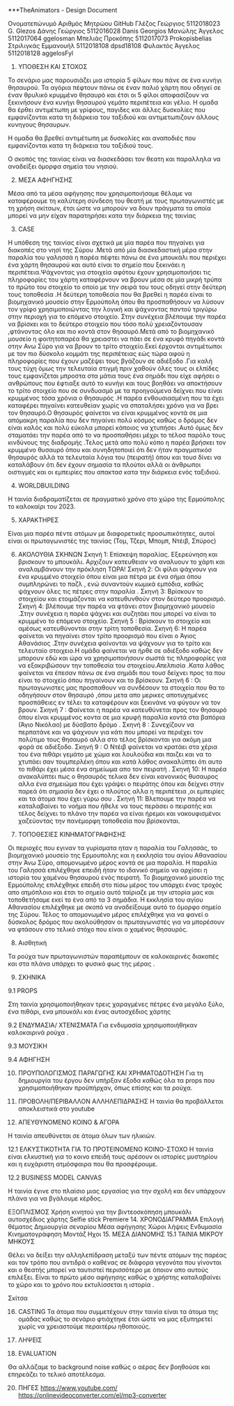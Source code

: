 ***TheAnimators - Design Document

Ονοματεπώνυμό
Αριθμός Μητρώου
GitHub
Γλέζος Γεώργιος
5112018023
G. Glezos
Δάνης Γεώργιος
5112016028
Danis Georgios
Μανώλης Άγγελος
5112017064
ggelosman
Μπελιάς Προκόπης
5112017073
Prokopisbelias
Στριλιγκάς Εμμανουήλ
5112018108
dpsd18108
Φυλακτός Άγγελος
5112018128
aggelosFyl




1. ΥΠΟΘΕΣΗ ΚΑΙ ΣΤΟΧΟΣ

Το σενάριο μας παρουσιάζει μια ιστορία 5 φίλων που πάνε σε ένα κυνήγι θησαυρού.
Τα αγόρια πέφτουν πάνω σε έναν παλιό χάρτη που οδηγεί σε έναν θρυλικό κρυμμένο θησαυρό και έτσι οι 5 φίλοι αποφασίζουν να ξεκινήσουν ένα κυνήγι θησαυρού γεμάτο περιπέτεια και γέλιο.
Η ομαδα θα έρθει αντιμέτωπη με γρίφους, παγιδες και άλλες δυσκολίες που εμφανίζονται κατα τη διάρκεια του ταξιδιού και αντιμετωπιζουν άλλους κυνηγους θησαυρων.

Η ομαδα θα βρεθεί  αντιμέτωπη με δυσκολίες και αναποδιές που εμφανίζονται κατα τη διάρκεια του ταξιδιού τους.

Ο σκοπός της ταινίας είναι να διασκεδάσει τον θεατη και παραλληλα να αναδείξει όμορφα σημεία του νησιού.


2. ΜΕΣΑ ΑΦΗΓΗΣΗΣ

Μέσα από τα μέσα αφήγησης που χρησιμοποιήσαμε θέλαμε να καταφέρουμε τη καλύτερη σύνδεση του θεατή με τους πρωταγωνιστές με τη χρήση σκίτσων, έτσι ώστε να μπορούν να δουν πράγματα τα οποία μπορεί να μην είχαν παρατηρήσει κατα την διάρκεια της ταινίας 



3. CASE

Η υπόθεση της ταινίας είναι σχετικά με μία παρέα που πηγαίνει για διακοπές στο νησί της Σύρου .Μετά από μία διασκεδαστική μέρα στην παραλία του γαλησσά η παρέα πέφτει πάνω σε ένα μπουκάλι που περιέχει ένα χάρτη θησαυρού και αυτό είναι το σημείο που ξεκινάει η περιπέτεια.Ψάχνοντας για στοιχεία αφότου έχουν χρησιμοποιήσει τις πληροφορίες του χάρτη καταφέρνουν να βρουν μέσα σε μία μικρή τρύπα το πρώτο του στοιχείο το οποίο με την σειρά του τους οδηγεί στην δεύτερη τους τοποθεσία .Η δεύτερη τοποθεσία που θα βρεθεί η παρέα  είναι το βιομηχανικό μουσείο στην Ερμούπολη όπου θα προσπαθήσουν να λύσουν τον γρίφο χρησιμοποιώντας την λογική και ψάχνοντας παντού τριγύρω στην περιοχή για το επόμενο  στοιχείο. Στην συνέχεια βλέπουμε την παρέα να βρίσκει και το δεύτερο στοιχείο που τόσο πολύ χρειαζόντουσαν ,φτάνοντας όλο και πιο κοντά στον θησαυρό.Μετά από το βιομηχανικό μουσείο η φοιτητοπαρέα θα χρειαστει να πάει σε ένα κρυφό πηγάδι κοντά στην Ανω Σύρο για να βρουν το τρίτο στοιχείο.Εκεί έρχονται αντιμέτωποι με τον πιο δύσκολο κομμάτι της περιπέτειας εώς τώρα αφού η πληροφορίες που έχουν μαζέψει τους βγάζουν σε αδιέξοδο .Για καλή τους τύχη όμως την τελευταία στιγμή πριν χαθούν όλες τους οι ελπίδες τους εμφανίζεται μπροστα στα μάτια τους ένα σημάδι που είχε αφήσει ο ανθρώπους που έφτιαξε αυτό το κυνήγι και τους βοηθάει να αποκτήσουν το τρίτο στοιχείο που σε συνδυασμό με τα προηγούμενα δείχνει που είναι κρυμμένος τόσα χρόνια ο θησαυρός .Η παρέα ενθουσιασμένη που τα έχει καταφέρει πηγαίνει κατευθείαν χωρίς να σπαταλήσει χρόνο για να βρει τον θησαυρό.Ο θησαυρός φαίνεται να είναι κρυμμένος κοντά σε μια απόμακρη παραλία που δεν πηγαίνει πολύ κόσμος καθώς ο δρόμος δεν είναι καλός και πολύ εύκολα μπορεί κάποιος να χτυπήσει .Αυτό όμως δεν σταματάει την παρέα από το να προσπαθήσει μέχρι το τέλοσ παρόλο τους κινδύνους της διαδρομής .Τελος μετά απο πολύ κόπο η παρέα βρήσκει τον κρυμμένο θυσαυρό όπου και συνηδητοποιεί ότι δεν ήταν πραγματικόσ θησαυρός αλλά τα τελευταία λόγια του (πειρατή) όπου και τουσ δίνει να καταλάβουν ότι δεν έχουν σημασία τα πλούτοι αλλά οι άνθρωποι οιστιγμές και οι εμπειρίες που απακτασ κατα την διάρκεια ενός ταξιδιού.



4. WORLDBUILDING



Η ταινία διαδραματίζεται σε πραγματικό χρόνο στο χώρο της Ερμούπολης το καλοκαίρι του 2023. 

5. ΧΑΡΑΚΤΗΡΕΣ


Είναι μια παρέα πέντε ατόμων με διαφορετικές προσωπικότητες, αυτοί είναι οι πρωταγωνιστές της ταινίας (Τομ, Τζερι, Μπομπ, Ντέιβ, Σπύρος)


6. ΑΚΟΛΟΥΘΙΑ ΣΚΗΝΩΝ
Σκηνή 1: Επίσκεψη παραλίας. Εξερεύνηση και βρισκουν το μπουκάλι.
Αρχιζουν κατευθειαν να αναλυουν το χάρτι και αναλαμβάνουν την πρόκληση ΤΩΡΑ!
Σκηνή 2: Οι φίλοι ψάχνουν για ένα κρυμμένο στοιχείο όπου είναι μια πέτρα με ένα σήμα όπου συμπληρώνει το παζλ , ενώ συναντούν κωμικά εμπόδια, καθώς ψάχνουν όλες τις πέτρες στην παραλία .
Σκηνή 3: Βρίσκουν το στοιχείου και ετοιμάζονται να κατευθυνθούν στον δεύτερο προορισμό.
Σκηνή 4: βλέπουμε την παρέα να φτάνει στον βιομηχανικό μουσείο .Στην συνέχεια η παρέα ψάχνει και συζητάει που μπορεί να είναι το κρυμμένο το επόμενο στοιχείο.
Σκηνή 5 : Βρίσκουν το στοιχείο και αμέσως κατευθύνονται στην τρίτη τοποθεσία.
Σκηνή 6: Η παρέα φαίνεται να πηγαίνει στον τρίτο προορισμό που είναι ο Άγιος Αθανάσιος .Στην συνέχεια φαίνονται να ψάχνουν για το τρίτο και τελευταίο στοιχειο.Η ομάδα φαίνεται να ήρθε σε αδιέξοδο καθώς δεν μπορουν εδώ και ώρα να χρησιμοποιήσουν σωστά τις πληροφορίες για να εξακριβώσουν την τοποθεσία του στοιχείου.Απελπισία .Κατα λάθος φαίνεται να έπεσαν πάνω σε ένα σημάδι που τουσ δείχνει προς τα που είναι το στοιχείο όπου πηγαίνουν και το βρίσκουν.
Σκηνή 6 : Οι πρωταγωνιστες μας προσπαθουν να συνδέσουν τα στοιχεία που θα το οδηγήσουν στον θησαυρό ,όπου μετα απο μερικες αποτυχημένες προσπάθειες εν τέλει τα καταφέρουν και ξεκινάνε να φύγουν να τον βρουν.
Σκηνή 7 : Φαίνεται η παρέα να κατευθύνεται προς τον θησαυρό όπου είναι κρυμμένος κοντα σε μια κρυφή παραλία κοντά στα βαπόρια (Άγιο Νικόλαο) με δύσβατο δρόμο .
Σκηνή 8 : Συνεχίζουν να περπατάνε και να ψάχνουν για κάτι που μπορεί να περιέχει τον πολύτιμο τους θησαυρό αλλα στο τέλος βρίσκονται για ακόμη μια φορά σε αδιέξοδο.
Σκηνή 9 : Ο Ντέιβ φαίνεται να κρατάει στα χέρια του ένα πιθάρι γεμάτο με χώμα και λουλούδια και παιζει και να το χτυπάει σαν τουμπερλέκη όπου και κατά λάθος ανακαλύπτει ότι αυτο το πιθάρι έχει μέσα ένα σημείωμα απο τον πειρατή .
Σκηνή 10: Η παρέα ανακαλύπτει πως ο θησαυρός τελικα δεν είναι κανονικός θυσαυρος αλλα ένα σημειώμα που έχει γράψει ο πειράτης όπου και δείχνει στην παρεά ότι σημασία δεν έχει ο πλούτος αλλα η περιπέτεια ,οι εμπειρίες και τα άτομα που έχει γύρω σου .
Σκηνή 11: Βλεπουμε την παρέα να καταλαβαίνει το νοήμα που ήθελε να τους περάσει ο πειρατής και τέλος δείχνει το πλάνο την παρέα να είναι ήρεμοι και νακουφισμένοι χαζεύοντας την πανέμορφη τοποθεσία που βρίσκονται.





7. ΤΟΠΟΘΕΣΙΕΣ ΚΙΝΗΜΑΤΟΓΡΑΦΗΣΗΣ


Οι περιοχές που εγιναν τα γυρίσματα ηταν η παραλία του Γαλησσάς, το βιομηχανικό μουσείο της Ερμουπολης και  η εκκλησία του αγίου Αθανασίου στην Άνω Σύρο, απομονωμένο μέρος κοντά σε μια παραλία. Η παραλία του Γαλησσά επιλέχθηκε επειδή ήταν το ιδανικό σημείο να αρχίσει η ιστορία του χαμένου θησαυρού ενός πειρατή. Το βιομηχανικό μουσείο της Ερμούπολης επιλέχθηκε επειδή στο πίσω μέρος του υπάρχει ένας τροχός απο ατμόπλοιο και έτσι το σημείο αυτό ταίριαζε με την ιστορία μας και τοποθετήσαμε εκεί το ένα από τα 3 σημάδια. Η εκκλησία του αγίου Αθανασίου επιλέχθηκε με σκοπό να αναδείξουμε αυτό το όμορφο σημείο της Σύρου. Τέλος το απομονωμένο μέρος επιλέχθηκε για να φανεί ο δύσκολος δρόμος που ακολούθησαν οι πρωταγωνιστές για να μπορέσουν να φτάσουν στο τελικό στόχο που είναι ο χαμένος θησαυρός.     


8. Αισθητική

Τα ρούχα των πρωταγωνιστών παραπέμπουν σε καλοκαιρινές διακοπές και στα πλάνα υπάρχει το φυσικό φως της μέρας .


9. ΣΚΗΝΙΚΑ

9.1 PROPS


Στη ταινία χρησιμοποιήθηκαν τρεις χαραγμένες πέτρες ένα μεγάλο ξύλο, ένα πιθάρι, ενα μπουκάλι και ένας αυτοσχέδιος χάρτης  

9.2 ΕΝΔΥΜΑΣΙΑ/ ΧΤΕΝΙΣΜΑΤΑ
Για ενδυμασία χρησιμοποιήθηκαν καλοκαιρινά ρούχα .

9.3 ΜΟΥΣΙΚΗ


9.4 ΑΦΗΓΗΣΗ

10. ΠΡΟΥΠΟΛΟΓΙΣΜΟΣ ΠΑΡΑΓΩΓΗΣ ΚΑΙ ΧΡΗΜΑΤΟΔΟΤΗΣΗ
Για τη δημιουργία του έργου δεν υπήρξαν έξοδα καθώς όλα τα props που
χρησιμοποιήθηκαν προϋπήρχαν, όπως επίσης και τα ρούχα.

11. ΠΡΟΒΟΛΗ/ΠΕΡΙΒΑΛΛΟΝ ΑΛΛΗΛΕΠΙΔΡΑΣΗΣ
Η ταινία θα προβάλλεται αποκλειστικά στο youtube 
12. ΑΠΕΥΘΥΝΟΜΕΝΟ ΚΟΙΝΟ & ΑΓΟΡΑ

Η ταινία απευθύνεται σε άτομα όλων των ηλικιών.

12.1 ΕΛΚΥΣΤΙΚΟΤΗΤΑ ΓΙΑ ΤΟ ΠΡΟΤΕΙΝΟΜΕΝΟ ΚΟΙΝΟ-ΣΤΟΧΟ
Η ταινία είναι ελκυστική για το κοινο επειδή τους αρέσουν οι ιστορίες μυστηρίου και η ευχάριστη ατμόσφαιρα που θα προσφέρουμε.

12.2 BUSINESS MODEL CANVAS

Η ταινία έγινε στο πλαίσιο μιας εργασίας για την σχολή και δεν υπάρχουν πλάνα για να βγάλουμε κέρδος.

ΕΞΟΠΛΙΣΜΟΣ
Χρήση κινητού για την βιντεοσκόπηση 
μπουκάλι
αυτοσχέδιος χάρτης
Selfie stick 
Premiere
14. ΧΡΟΝΟΔΙΑΓΡΑΜΜΑ
Επιλογή θέματος
Δημιουργία σεναρίου
Μέσα αφήγησης 
Χώροι λήψεις
Ενδυμασία
Κινηματογράφηση
Μοντάζ
Ηχοι
15. ΜΕΣΑ ΔΙΑΝΟΜΗΣ
15.1 ΤΑΙΝΙΑ ΜΙΚΡΟΥ ΜΗΚΟΥΣ

Θέλει να δείξει την αλληλεπίδραση μεταξύ των πέντε ατόμων της παρέας και τον τρόπο που αντιδρά ο καθένας σε διάφορα γεγονότα που γίνονται  και ο θεατής μπορεί να ταυτιστεί περισσότερο με όποιον απο αυτούς επιλέξει. Είναι το πρώτο μέσο αφήγησης καθώς ο χρήστης καταλαβαίνει το χώρο και το χρόνο που εκτυλίσσεται η ιστορία .








Σκίτσα


















16. CASTING
Τα άτομα που συμμετέχουν στην ταινία είναι τα άτομα της ομάδας καθώς το σενάριο φτιάχτηκε έτσι ώστε να μας εξυπηρετεί χωρίς να χρειαστούμε περαιτέρω ηθοποιούς.
17. ΛΗΨΕΙΣ






19. EVALUATION

Θα αλλάζαμε το background noise καθώς ο αέρας δεν βοηθούσε και επηρεάζει το τελικό αποτέλεσμα.

20. ΠΗΓΕΣ
https://www.youtube.com/
https://onlinevideoconverter.com/el/mp3-converter



